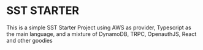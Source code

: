 # SST STARTER

This is a simple SST Starter Project using AWS as provider, Typescript as the main language, and a mixture of DynamoDB, TRPC, OpenauthJS, React and other goodies
